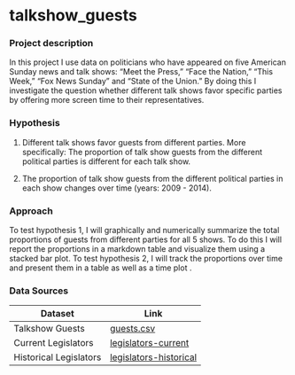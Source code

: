 # talkshow_guests

### Project description

In this project I use data on politicians who have appeared on five American Sunday news and talk shows: “Meet the Press,” “Face the Nation,” “This Week,” “Fox News Sunday” and “State of the Union.” By doing this I investigate the question whether different talk shows favor specific parties by offering more screen time to their representatives.  

### Hypothesis

1. Different talk shows favor guests from different parties. More specifically: The proportion of talk show guests from the different political parties is different for each talk show.

2. The proportion of talk show guests from the different political parties in each show changes over time (years: 2009 - 2014).

### Approach

To test hypothesis 1, I will graphically and numerically summarize the total proportions of guests from different parties for all 5 shows. To do this I will report the proportions in a markdown table and visualize them using a stacked bar plot. To test hypothesis 2, I will track the proportions over time and present them in a table as well as a time plot .

### Data Sources

|Dataset|Link|
|---|---|
|Talkshow Guests|[guests.csv](https://github.com/TheUpshot/Sunday-Shows)|
|Current Legislators|[legislators-current](https://github.com/unitedstates/congress-legislators)|
|Historical Legislators|[legislators-historical](https://github.com/unitedstates/congress-legislators)|
